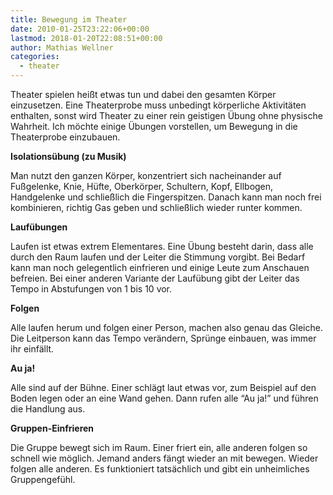 ```yaml
---
title: Bewegung im Theater
date: 2010-01-25T23:22:06+00:00
lastmod: 2018-01-20T22:08:51+00:00
author: Mathias Wellner
categories:
  - theater
---
```

Theater spielen heißt etwas tun und dabei den gesamten Körper einzusetzen. Eine Theaterprobe muss unbedingt körperliche Aktivitäten enthalten, sonst wird Theater zu einer rein geistigen Übung ohne physische Wahrheit. Ich möchte einige Übungen vorstellen, um Bewegung in die Theaterprobe einzubauen. 

**Isolationsübung (zu Musik)**

Man nutzt den ganzen Körper, konzentriert sich nacheinander auf Fußgelenke, Knie, Hüfte, Oberkörper, Schultern, Kopf, Ellbogen, Handgelenke und schließlich die Fingerspitzen. Danach kann man noch frei kombinieren, richtig Gas geben und schließlich wieder runter kommen. 

**Laufübungen**

Laufen ist etwas extrem Elementares. Eine Übung besteht darin, dass alle durch den Raum laufen und der Leiter die Stimmung vorgibt. Bei Bedarf kann man noch gelegentlich einfrieren und einige Leute zum Anschauen befreien. Bei einer anderen Variante der Laufübung gibt der Leiter das Tempo in Abstufungen von 1 bis 10 vor. 

**Folgen**

Alle laufen herum und folgen einer Person, machen also genau das Gleiche. Die Leitperson kann das Tempo verändern, Sprünge einbauen, was immer ihr einfällt. 

**Au ja!**

Alle sind auf der Bühne. Einer schlägt laut etwas vor, zum Beispiel auf den Boden legen oder an eine Wand gehen. Dann rufen alle &#8220;Au ja!&#8221; und führen die Handlung aus. 

**Gruppen-Einfrieren**

Die Gruppe bewegt sich im Raum. Einer friert ein, alle anderen folgen so schnell wie möglich. Jemand anders fängt wieder an mit bewegen. Wieder folgen alle anderen. Es funktioniert tatsächlich und gibt ein unheimliches Gruppengefühl.